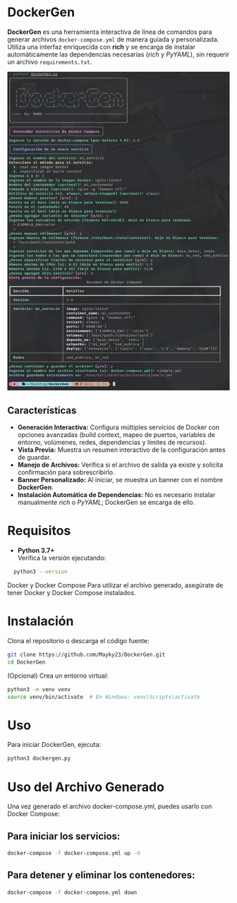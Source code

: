 
# DockerGen

**DockerGen** es una herramienta interactiva de línea de comandos para generar archivos `docker-compose.yml` de manera guiada y personalizada.  
Utiliza una interfaz enriquecida con **rich** y se encarga de instalar automáticamente las dependencias necesarias (*rich* y *PyYAML*), sin requerir un archivo `requirements.txt`.

![Ejemplo DockerGen](img/foto.png)

## Características

- **Generación Interactiva:** Configura múltiples servicios de Docker con opciones avanzadas (build context, mapeo de puertos, variables de entorno, volúmenes, redes, dependencias y límites de recursos).
- **Vista Previa:** Muestra un resumen interactivo de la configuración antes de guardar.
- **Manejo de Archivos:** Verifica si el archivo de salida ya existe y solicita confirmación para sobrescribirlo.
- **Banner Personalizado:** Al iniciar, se muestra un banner con el nombre **DockerGen**.
- **Instalación Automática de Dependencias:** No es necesario instalar manualmente *rich* o *PyYAML*; DockerGen se encarga de ello.

# Requisitos

- **Python 3.7+**  
  Verifica la versión ejecutando:
```bash
  python3 --version
```
Docker y Docker Compose
Para utilizar el archivo generado, asegúrate de tener Docker y Docker Compose instalados.

# Instalación
Clona el repositorio o descarga el código fuente:

```bash
git clone https://github.com/Mayky23/DockerGen.git
cd DockerGen
```

(Opcional) Crea un entorno virtual:
```bash
python3 -m venv venv
source venv/bin/activate  # En Windows: venv\Scripts\activate
```

# Uso
Para iniciar DockerGen, ejecuta:
```bash
python3 dockergen.py
```
# Uso del Archivo Generado
Una vez generado el archivo docker-compose.yml, puedes usarlo con Docker Compose:

## Para iniciar los servicios:
```bash
docker-compose -f docker-compose.yml up -d
```
## Para detener y eliminar los contenedores:
```bash
docker-compose -f docker-compose.yml down
```
